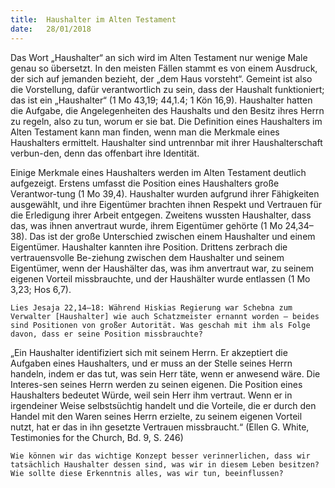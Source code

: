 ```yaml
---
title:  Haushalter im Alten Testament
date:   28/01/2018
---
```


Das Wort „Haushalter“ an sich wird im Alten Testament nur wenige Male genau so übersetzt. In den meisten Fällen stammt es von einem Ausdruck, der sich auf jemanden bezieht, der „dem Haus vorsteht“. Gemeint ist also die Vorstellung, dafür verantwortlich zu sein, dass der Haushalt funktioniert; das ist ein „Haushalter“ (1 Mo 43,19; 44,1.4; 1 Kön 16,9). Haushalter hatten die Aufgabe, die Angelegenheiten des Haushalts und den Besitz ihres Herrn zu regeln, also zu tun, worum er sie bat. Die Definition eines Haushalters im Alten Testament kann man finden, wenn man die Merkmale eines Haushalters ermittelt. Haushalter sind untrennbar mit ihrer Haushalterschaft verbun-den, denn das offenbart ihre Identität. 

Einige Merkmale eines Haushalters werden im Alten Testament deutlich aufgezeigt. Erstens umfasst die Position eines Haushalters große Verantwor-tung (1 Mo 39,4). Haushalter wurden aufgrund ihrer Fähigkeiten ausgewählt, und ihre Eigentümer brachten ihnen Respekt und Vertrauen für die Erledigung ihrer Arbeit entgegen. Zweitens wussten Haushalter, dass das, was ihnen anvertraut wurde, ihrem Eigentümer gehörte (1 Mo 24,34–38). Das ist der große Unterschied zwischen einem Haushalter und einem Eigentümer. Haushalter kannten ihre Position. Drittens zerbrach die vertrauensvolle Be-ziehung zwischen dem Haushalter und seinem Eigentümer, wenn der Haushälter das, was ihm anvertraut war, zu seinem eigenen Vorteil missbrauchte, und der Haushälter wurde entlassen (1 Mo 3,23; Hos 6,7). 

`Lies Jesaja 22,14–18: Während Hiskias Regierung war Schebna zum Verwalter [Haushalter] wie auch Schatzmeister ernannt worden – beides sind Positionen von großer Autorität. Was geschah mit ihm als Folge davon, dass er seine Position missbrauchte?` 

„Ein Haushalter identifiziert sich mit seinem Herrn. Er akzeptiert die Aufgaben eines Haushalters, und er muss an der Stelle seines Herrn handeln, indem er das tut, was sein Herr täte, wenn er anwesend wäre. Die Interes-sen seines Herrn werden zu seinen eigenen. Die Position eines Haushalters bedeutet Würde, weil sein Herr ihm vertraut. Wenn er in irgendeiner Weise selbstsüchtig handelt und die Vorteile, die er durch den Handel mit den Waren seines Herrn erzielte, zu seinem eigenen Vorteil nutzt, hat er das in ihn gesetzte Vertrauen missbraucht.“ (Ellen G. White, Testimonies for the Church, Bd. 9, S. 246) 

`Wie können wir das wichtige Konzept besser verinnerlichen, dass wir tatsächlich Haushalter dessen sind, was wir in diesem Leben besitzen? Wie sollte diese Erkenntnis alles, was wir tun, beeinflussen?` 